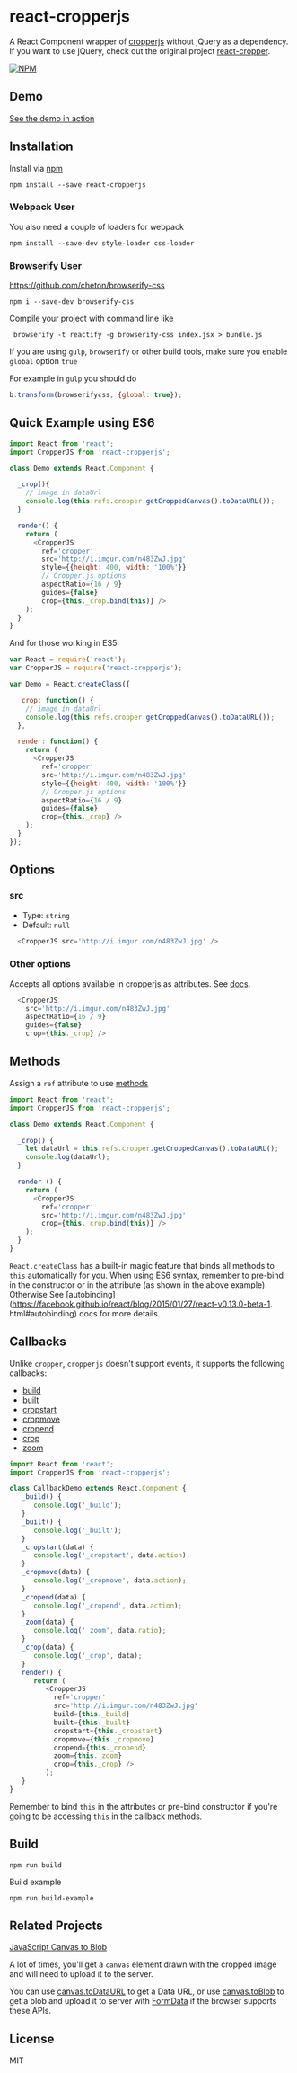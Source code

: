 # react-cropperjs

A React Component wrapper of [cropperjs](https://github.com/fengyuanchen/cropperjs) without jQuery as a dependency. If you want to use jQuery, check out the original project [react-cropper](https://github.com/roadmanfong/react-cropper).

[![NPM](https://nodei.co/npm/react-cropperjs.png?downloads=true)](https://nodei.co/npm/react-cropperjs/)

## Demo

[See the demo in action](http://tapp-tv.github.io/react-cropperjs/example/)

## Installation

Install via [npm](https://www.npmjs.com/package/react-cropperjs)

```shell
npm install --save react-cropperjs
```

### Webpack User

You also need a couple of loaders for webpack

```shell
npm install --save-dev style-loader css-loader
```

### Browserify User

https://github.com/cheton/browserify-css

```shell
npm i --save-dev browserify-css
```

Compile your project with command line like

```shell
 browserify -t reactify -g browserify-css index.jsx > bundle.js
```

If you are using `gulp`, `browserify` or other build tools, make sure you enable `global` option `true`

For example in `gulp` you should do

```js
b.transform(browserifycss, {global: true});
```

## Quick Example using ES6

```js
import React from 'react';
import CropperJS from 'react-cropperjs';

class Demo extends React.Component {

  _crop(){
    // image in dataUrl
    console.log(this.refs.cropper.getCroppedCanvas().toDataURL());
  }

  render() {
    return (
      <CropperJS
        ref='cropper'
        src='http://i.imgur.com/n483ZwJ.jpg'
        style={{height: 400, width: '100%'}}
        // Cropper.js options
        aspectRatio={16 / 9}
        guides={false}
        crop={this._crop.bind(this)} />
    );
  }
}
```

And for those working in ES5:

```js
var React = require('react');
var CropperJS = require('react-cropperjs');

var Demo = React.createClass({

  _crop: function() {
    // image in dataUrl
    console.log(this.refs.cropper.getCroppedCanvas().toDataURL());
  },

  render: function() {
    return (
      <CropperJS
        ref='cropper'
        src='http://i.imgur.com/n483ZwJ.jpg'
        style={{height: 400, width: '100%'}}
        // Cropper.js options
        aspectRatio={16 / 9}
        guides={false}
        crop={this._crop} />
    );
  }
});

```


## Options

### src
* Type: `string`
* Default: `null`

```js
  <CropperJS src='http://i.imgur.com/n483ZwJ.jpg' />
```

### Other options

Accepts all options available in cropperjs as attributes. See [docs](https://github.com/fengyuanchen/cropperjs).

```js
  <CropperJS
    src='http://i.imgur.com/n483ZwJ.jpg'
    aspectRatio={16 / 9}
    guides={false}
    crop={this._crop} />
```

## Methods

Assign a `ref` attribute to use [methods](https://github.com/fengyuanchen/cropper#methods)

```js
import React from 'react';
import CropperJS from 'react-cropperjs';

class Demo extends React.Component {

  _crop() {
    let dataUrl = this.refs.cropper.getCroppedCanvas().toDataURL();
    console.log(dataUrl);
  }

  render () {
    return (
      <CropperJS
        ref='cropper'
        src='http://i.imgur.com/n483ZwJ.jpg'
        crop={this._crop.bind(this)} />
    );
  }
}
```

`React.createClass` has a built-in magic feature that binds all methods to `this` automatically for you. When using ES6 syntax, remember to pre-bind in the constructor or in the attribute (as shown in the above example). Otherwise See [autobinding](https://facebook.github.io/react/blog/2015/01/27/react-v0.13.0-beta-1. html#autobinding) docs for more details.

## Callbacks

Unlike `cropper`, `cropperjs` doesn't support events, it supports the following callbacks:

* [build](https://github.com/fengyuanchen/cropperjs#build)
* [built](https://github.com/fengyuanchen/cropperjs#built)
* [cropstart](https://github.com/fengyuanchen/cropperjs#cropstart)
* [cropmove](https://github.com/fengyuanchen/cropperjs#cropmove)
* [cropend](https://github.com/fengyuanchen/cropperjs#cropend)
* [crop](https://github.com/fengyuanchen/cropperjs#crop)
* [zoom](https://github.com/fengyuanchen/cropperjs#zoom)

```js
import React from 'react';
import CropperJS from 'react-cropperjs';

class CallbackDemo extends React.Component {
   _build() {
      console.log('_build');
   }
   _built() {
      console.log('_built');
   }
   _cropstart(data) {
      console.log('_cropstart', data.action);
   }
   _cropmove(data) {
      console.log('_cropmove', data.action);
   }
   _cropend(data) {
      console.log('_cropend', data.action);
   }
   _zoom(data) {
      console.log('_zoom', data.ratio);
   }
   _crop(data) {
      console.log('_crop', data);
   }
   render() {
      return (
         <CropperJS
           ref='cropper'
           src='http://i.imgur.com/n483ZwJ.jpg'
           build={this._build}
           built={this._built}
           cropstart={this._cropstart}
           cropmove={this._cropmove}
           cropend={this._cropend}
           zoom={this._zoom}
           crop={this._crop} />
         );
   }
}
```

Remember to bind `this` in the attributes or pre-bind constructor if you're going to be accessing `this` in the callback methods.

## Build

```
npm run build
```

Build example
```
npm run build-example
```

## Related Projects

[JavaScript Canvas to Blob](https://github.com/blueimp/JavaScript-Canvas-to-Blob)

A lot of times, you'll get a `canvas` element drawn with the cropped image and will need to upload it to the server.

You can use [canvas.toDataURL](https://developer.mozilla.org/en-US/docs/Web/API/HTMLCanvasElement/toDataURL) to get a Data URL, or use [canvas.toBlob](https://developer.mozilla.org/en-US/docs/Web/API/HTMLCanvasElement/toBlob) to get a blob and upload it to server with [FormData](https://developer.mozilla.org/en-US/docs/Web/API/FormData) if the browser supports these APIs.

## License
MIT
